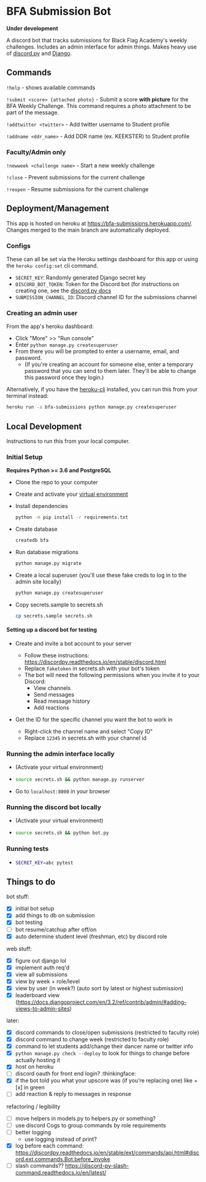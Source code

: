 # BFA Submission Bot

**Under development**

A discord bot that tracks submissions for Black Flag Academy's weekly challenges. Includes an admin interface for admin things. Makes heavy use of [discord.py](https://discordpy.readthedocs.io/en/stable/index.html) and [Django](https://www.djangoproject.com/).

## Commands

`!help` - shows available commands

`!submit <score> {attached photo}` - Submit a score **with picture** for the BFA Weekly Challenge. This command requires a photo attachment to be part of the message.

`!addtwitter <twitter>` - Add twitter username to Student profile

`!addname <ddr_name>` - Add DDR name (ex. KEEKSTER) to Student profile

### Faculty/Admin only

`!newweek <challenge name>` - Start a new weekly challenge

`!close` - Prevent submissions for the current challenge

`!reopen` - Resume submissions for the current challenge

## Deployment/Management

This app is hosted on heroku at https://bfa-submissions.herokuapp.com/.
Changes merged to the main branch are automatically deployed.

### Configs

These can all be set via the Heroku settings dashboard for this app or using the `heroku config:set` cli command.

- `SECRET_KEY`: Randomly generated Django secret key
- `DISCORD_BOT_TOKEN`: Token for the Discord bot (for instructions on creating one, see the [discord.py docs](https://discordpy.readthedocs.io/en/stable/discord.html)
- `SUBMISSION_CHANNEL_ID`: Discord channel ID for the submissions channel

### Creating an admin user

From the app's heroku dashboard:
- Click "More" >> "Run console"
- Enter `python manage.py createsuperuser`
- From there you will be prompted to enter a username, email, and password.
  - (If you're creating an account for someone else, enter a temporary password that you can send to them later. They'll be able to change this password once they login.)

Alternatively, if you have the [heroku-cli](https://devcenter.heroku.com/articles/heroku-cli) installed, you can run this from your terminal instead:
```sh
heroku run -a bfa-submissions python manage.py createsuperuser
```

## Local Development

Instructions to run this from your local computer.

### Initial Setup

**Requires Python >= 3.6 and PostgreSQL**

- Clone the repo to your computer

- Create and activate your [virtual environment](https://docs.python.org/3.9/tutorial/venv.html#creating-virtual-environments)

- Install dependencies
    ```sh
    python -m pip install -r requirements.txt
    ```

- Create database
    ```sh
    createdb bfa
    ```

- Run database migrations
    ```sh
    python manage.py migrate
    ```

- Create a local superuser (you'll use these fake creds to log in to the admin site locally)
    ```sh
    python manage.py createsuperuser
    ```

- Copy secrets.sample to secrets.sh
    ```sh
    cp secrets.sample secrets.sh
    ```

#### Setting up a discord bot for testing

- Create and invite a bot account to your server
    - Follow these instructions: https://discordpy.readthedocs.io/en/stable/discord.html
    - Replace `faketoken` in secrets.sh with your bot's token
    - The bot will need the following permissions when you invite it to your Discord:
        - View channels
        - Send messages
        - Read message history
        - Add reactions

- Get the ID for the specific channel you want the bot to work in
    - Right-click the channel name and select "Copy ID"
    - Replace `12345` in secrets.sh with your channel id

### Running the admin interface locally

- (Activate your virtual environment)
-
    ```sh
    source secrets.sh && python manage.py runserver
    ```
- Go to `localhost:8000` in your browser

### Running the discord bot locally

- (Activate your virtual environment)
-
    ```sh
    source secrets.sh && python bot.py
    ```

### Running tests

-
    ```sh
    SECRET_KEY=abc pytest
    ```

## Things to do

bot stuff:
- [x] initial bot setup
- [x] add things to db on submission
- [x] bot testing
- [ ] bot resume/catchup after off/on
- [x] auto determine student level (freshman, etc) by discord role

web stuff:
- [x] figure out django lol
- [x] implement auth req'd
- [x] view all submissions
- [x] view by week + role/level
- [x] view by user (in week?) (auto sort by latest or highest submission)
- [x] leaderboard view (https://docs.djangoproject.com/en/3.2/ref/contrib/admin/#adding-views-to-admin-sites)

later:
- [x] discord commands to close/open submissions (restricted to faculty role)
- [x] discord command to change week (restricted to faculty role)
- [x] command to let students add/change their dancer name or twitter info
- [x] `python manage.py check --deploy` to look for things to change before actually hosting it
- [x] host on heroku
- [ ] discord oauth for front end login? :thinkingface:
- [x] if the bot told you what your upscore was (if you’re replacing one) like +[x] in green
- [ ] add reaction & reply to messages in response

refactoring / legibility
- [ ] move helpers in models.py to helpers.py or something?
- [ ] use discord Cogs to group commands by role requirements
- [ ] better logging
  - use logging instead of print?
- [x] log before each command: https://discordpy.readthedocs.io/en/stable/ext/commands/api.html#discord.ext.commands.Bot.before_invoke
- [ ] slash commands?? https://discord-py-slash-command.readthedocs.io/en/latest/
